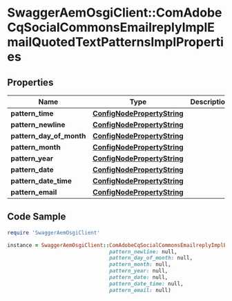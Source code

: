 # SwaggerAemOsgiClient::ComAdobeCqSocialCommonsEmailreplyImplEmailQuotedTextPatternsImplProperties

## Properties

Name | Type | Description | Notes
------------ | ------------- | ------------- | -------------
**pattern_time** | [**ConfigNodePropertyString**](ConfigNodePropertyString.md) |  | [optional] 
**pattern_newline** | [**ConfigNodePropertyString**](ConfigNodePropertyString.md) |  | [optional] 
**pattern_day_of_month** | [**ConfigNodePropertyString**](ConfigNodePropertyString.md) |  | [optional] 
**pattern_month** | [**ConfigNodePropertyString**](ConfigNodePropertyString.md) |  | [optional] 
**pattern_year** | [**ConfigNodePropertyString**](ConfigNodePropertyString.md) |  | [optional] 
**pattern_date** | [**ConfigNodePropertyString**](ConfigNodePropertyString.md) |  | [optional] 
**pattern_date_time** | [**ConfigNodePropertyString**](ConfigNodePropertyString.md) |  | [optional] 
**pattern_email** | [**ConfigNodePropertyString**](ConfigNodePropertyString.md) |  | [optional] 

## Code Sample

```ruby
require 'SwaggerAemOsgiClient'

instance = SwaggerAemOsgiClient::ComAdobeCqSocialCommonsEmailreplyImplEmailQuotedTextPatternsImplProperties.new(pattern_time: null,
                                 pattern_newline: null,
                                 pattern_day_of_month: null,
                                 pattern_month: null,
                                 pattern_year: null,
                                 pattern_date: null,
                                 pattern_date_time: null,
                                 pattern_email: null)
```


